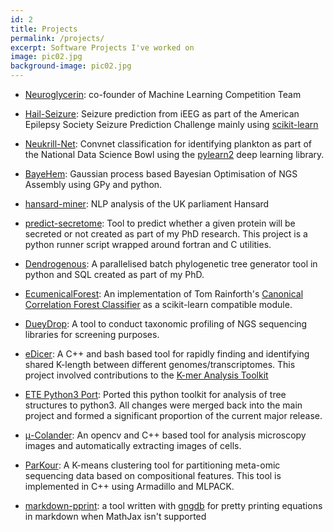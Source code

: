 ```yaml
---
id: 2
title: Projects
permalink: /projects/
excerpt: Software Projects I've worked on
image: pic02.jpg
background-image: pic02.jpg
---
```


- [Neuroglycerin](http://neuroglycerin.org/): co-founder of Machine Learning Competition Team

- [Hail-Seizure](https://github.com/Neuroglycerin/hail-seizure): Seizure prediction from iEEG as part of the American Epilepsy Society Seizure Prediction Challenge mainly using [scikit-learn](http://scikit-learn.org/stable/)

- [Neukrill-Net](https://github.com/Neuroglycerin/neukrill-net-work): Convnet classification for identifying plankton as part of the National Data Science Bowl using the [pylearn2](https://github.com/lisa-lab/pylearn2) deep learning library.

- [BayeHem](https://github.com/fmaguire/BayeHem): Gaussian process based Bayesian Optimisation of NGS Assembly  using GPy and python.

- [hansard-miner](https://github.com/fmaguire/hansard_mining): NLP analysis of the UK parliament Hansard

- [predict-secretome](https://github.com/fmaguire/predict_secretome): Tool to predict whether a given protein will be secreted or not created as part of my PhD research. This project is a python runner script wrapped around fortran and C utilities. 

- [Dendrogenous](https://github.com/fmaguire/dendrogenous): A parallelised batch phylogenetic tree generator tool in python and SQL created as part of my PhD.

- [EcumenicalForest](https:://github.com/fmaguire/dendrogenous): An implementation of Tom Rainforth's [Canonical Correlation Forest Classifier](http://arxiv.org/abs/1507.05444) as a scikit-learn compatible module.

- [DueyDrop](https://github.com/fmaguire/DueyDrop): A tool to conduct taxonomic profiling of NGS sequencing libraries for screening purposes.

- [eDicer](https://github.com/fmaguire/eDicer): A C++ and bash based tool for rapidly finding and identifying shared K-length between different genomes/transcriptomes. This project involved contributions to the [K-mer Analysis Toolkit](https://github.com/TGAC/KAT)

- [ETE Python3 Port](https://github.com/etetoolkit/ete): Ported this python toolkit for analysis of tree structures to python3.  All changes were merged back into the main project and formed a significant proportion of the current major release.

- [μ-Colander](https://github.com/fmaguire/mu-colander): An opencv and C++ based tool for analysis microscopy images and automatically extracting images of cells.

- [ParKour](https://github.com/fmaguire/parKour): A K-means clustering tool for partitioning meta-omic sequencing data based on compositional features. This tool is implemented in C++ using Armadillo and MLPACK. 

- [markdown-pprint](https://github.com/fmaguire/markdown-pprint): a tool written with [gngdb](http://gngdb.github.io) for pretty printing equations in markdown when MathJax isn't supported

